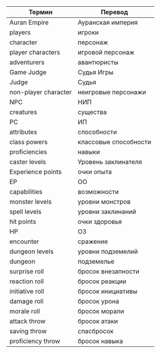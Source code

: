 
| Термин               | Перевод               |
| -------------------- | --------------------- |
| Auran Empire         | Ауранская империя     |
| players              | игроки                |
| character            | персонаж              |
| player characters    | игровой персонаж      |
| adventurers          | авантюристы           |
| Game Judge           | Судья Игры            |
| Judge                | Судья                 |
| non-player character | неигровые персонажи   |
| NPC                  | НИП                   |
| creatures            | существа              |
| PC                   | ИП                    |
| attributes           | способности           |
| class powers         | классовые способности |
| proficiencies        | навыки                |
| caster levels        | Уровень заклинателя   |
| Experience points    | очки опыта            |
| EP                   | ОО                    |
| capabilities         | возможности           |
| monster levels       | уровни монстров       |
| spell levels         | уровни заклинаний     |
| hit points           | очки здоровья         |
| HP                   | ОЗ                    |
| encounter            | сражение              |
| dungeon levels       | уровни подземелий     |
| dungeon              | подземелье            |
| surprise roll        | бросок внезапности    |
| reaction roll        | бросок реакции        |
| initiative roll      | бросок инициативы     |
| damage roll          | бросок урона          |
| morale roll          | бросок морали         |
| attack throw         | бросок атаки          |
| saving throw         | спасбросок            |
| proficiency throw    | бросок навыка         |
